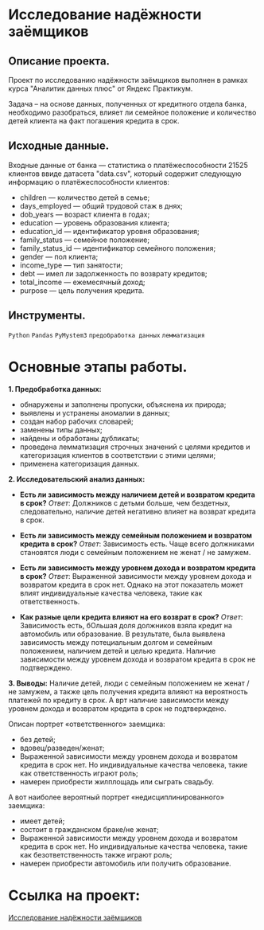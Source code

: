 # Исследование надёжности заёмщиков

## Описание проекта.
Проект по исследованию надёжности заёмщиков выполнен в рамках курса "Аналитик данных плюс" от Яндекс Практикум.

Задача – на основе данных, полученных от кредитного отдела банка, необходимо разобраться, влияет ли семейное положение и количество детей клиента на факт погашения кредита в срок.

## Исходные данные.
Входные данные от банка — статистика о платёжеспособности 21525 клиентов ввиде датасета "data.csv", который содержит следующую информацию о платёжеспособности клиентов:

* children — количество детей в семье;
* days_employed — общий трудовой стаж в днях;
* dob_years — возраст клиента в годах;
* education — уровень образования клиента;
* education_id — идентификатор уровня образования;
* family_status — семейное положение;
* family_status_id — идентификатор семейного положения;
* gender — пол клиента;
* income_type — тип занятости;
* debt — имел ли задолженность по возврату кредитов;
* total_income — ежемесячный доход;
* purpose — цель получения кредита.
  
## Инструменты.
```Python``` ```Pandas``` ```PyMystem3``` ```предобработка данных``` ```лемматизация```

# Основные этапы работы.
__1. Предобработка данных:__
  * обнаружены и заполнены пропуски, объяснена их природа;
  * выявлены и устранены аномалии в данных;
  * создан набор рабочих словарей;
  * заменены типы данных;
  * найдены и обработаны дубликаты;
  * проведена лемматизация строчных значений с целями кредитов и категоризация клиентов в соответствии с этими целями;
  * применена категоризация данных.

__2. Исследовательский анализ данных:__
- __Есть ли зависимость между наличием детей и возвратом кредита в срок?__ _Ответ_: Должников с детьми больше, чем бездетных, следовательно, наличие детей негативно влияет на возврат кредита в срок.

- __Есть ли зависимость между семейным положением и возвратом кредита в срок?__ _Ответ_: Зависимость есть. Чаще всего должниками становятся люди с семейным положением не женат / не замужем.

- __Есть ли зависимость между уровнем дохода и возвратом кредита в срок?__ _Ответ_: Выраженной зависимости между уровнем дохода и возвратом кредита в срок нет. Однако на этот показатель может влият индивидуальные качества человека, такие как ответственность.

- __Как разные цели кредита влияют на его возврат в срок?__ _Ответ_: Зависимость есть, бОльшая доля должников взяла кредит на автомобиль или образование. В результате, была выявлена зависимость между потециальным долгом и семейным положением, наличием детей и целью кредита. Наличие зависимости между уровнем дохода и возвратом кредита в срок не подтверждено.

__3. Выводы:__
Наличие детей, люди с семейным положением не женат / не замужем, а также цель получения кредита влияют на вероятность платежей по кредиту в срок. А врт наличие зависимости между уровнем дохода и возвратом кредита в срок не подтверждено.

Описан портрет «ответственного» заемщика:

  * без детей;
  * вдовец/разведен/женат;
  * Выраженной зависимости между уровнем дохода и возвратом кредита в срок нет. Но индивидуальные качества человека, такие как ответственность играют роль;
  * намерен приобрести жилплощадь или сыграть свадьбу.

А вот наиболее вероятный портрет «недисциплинированного» заемщика:

  * имеет детей;
  * состоит в гражданском браке/не женат;
  * Выраженной зависимости между уровнем дохода и возвратом кредита в срок нет. Но индивидуальные качества человека, такие как безответственность также играют роль;
  * намерен приобрести автомобиль или получить образование.

# Ссылка на проект:
[Исследование надёжности заёмщиков](https://github.com/i13th/Yandex_Practicum_Data_Analyst/blob/main/%D0%9F%D1%80%D0%BE%D0%B5%D0%BA%D1%82_2%3A%20%D0%98%D1%81%D1%81%D0%BB%D0%B5%D0%B4%D0%BE%D0%B2%D0%B0%D0%BD%D0%B8%D0%B5%20%D0%BD%D0%B0%D0%B4%D1%91%D0%B6%D0%BD%D0%BE%D1%81%D1%82%D0%B8%20%D0%B7%D0%B0%D1%91%D0%BC%D1%89%D0%B8%D0%BA%D0%BE%D0%B2%20%E2%80%94%20%D0%B0%D0%BD%D0%B0%D0%BB%D0%B8%D0%B7%20%D0%B1%D0%B0%D0%BD%D0%BA%D0%BE%D0%B2%D1%81%D0%BA%D0%B8%D1%85%20%D0%B4%D0%B0%D0%BD%D0%BD%D1%8B%D1%85/%D0%98%D1%81%D1%81%D0%BB%D0%B5%D0%B4%D0%BE%D0%B2%D0%B0%D0%BD%D0%B8%D0%B5%20%D0%BD%D0%B0%D0%B4%D0%B5%D0%B6%D0%BD%D0%BE%D1%81%D1%82%D0%B8%20%D0%B7%D0%B0%D0%B5%D0%BC%D1%89%D0%B8%D0%BA%D0%BE%D0%B2.ipynb)
